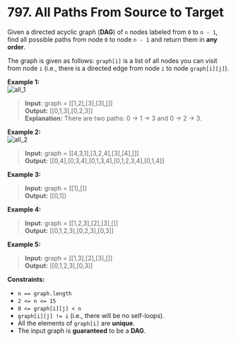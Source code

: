 # 797. All Paths From Source to Target

Given a directed acyclic graph (**DAG**) of `n` nodes labeled from `0` to `n - 1`, find all possible paths from node `0` to node `n - 1` and return them in **any order**.

The graph is given as follows: `graph[i]` is a list of all nodes you can visit from node `i` (i.e., there is a directed edge from node `i` to node `graph[i][j]`).

**Example 1:**  
![all_1](https://assets.leetcode.com/uploads/2020/09/28/all_1.jpg)  
> **Input:** graph = [[1,2],[3],[3],[]]  
> **Output:** [[0,1,3],[0,2,3]]  
> **Explanation:** There are two paths: 0 -> 1 -> 3 and 0 -> 2 -> 3.

**Example 2:**  
![all_2](https://assets.leetcode.com/uploads/2020/09/28/all_2.jpg)  
> **Input:** graph = [[4,3,1],[3,2,4],[3],[4],[]]  
> **Output:** [[0,4],[0,3,4],[0,1,3,4],[0,1,2,3,4],[0,1,4]]

**Example 3:**  
> **Input:** graph = [[1],[]]  
> **Output:** [[0,1]]

**Example 4:**  
> **Input:** graph = [[1,2,3],[2],[3],[]]  
> **Output:** [[0,1,2,3],[0,2,3],[0,3]]

**Example 5:**  
> **Input:** graph = [[1,3],[2],[3],[]]  
> **Output:** [[0,1,2,3],[0,3]]

**Constraints:**
* `n == graph.length`
* `2 <= n <= 15`
* `0 <= graph[i][j] < n`
* `graph[i][j] != i` (i.e., there will be no self-loops).
* All the elements of `graph[i]` are **unique**.
* The input graph is **guaranteed** to be a **DAG**.